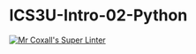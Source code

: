 # ICS3U-Intro-02-Python

[![Mr Coxall's Super Linter](https://github.com/ICS3U-1a-2022/ICS3U-Intro-02-Python/workflows/Mr%20Coxall's%20Super%20Linter/badge.svg)](https://github.com/ICS3U-1a-2022/ICS3U-Intro-02-Python/actions/)
